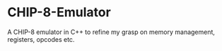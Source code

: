 # CHIP-8-Emulator
A CHIP-8 emulator in C++ to refine my grasp on memory management, registers, opcodes etc.
